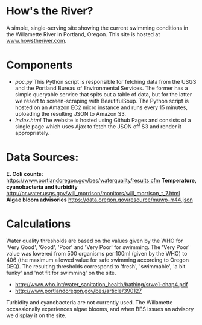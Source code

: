 # How's the River?
A simple, single-serving site showing the current swimming conditions in the Willamette River in Portland, Oregon. This site is hosted at www.howstheriver.com.

# Components
- *poc.py* This Python script is responsible for fetching data from the USGS and the Portland Bureau of Environmental Services. The former has a simple queryable service that spits out a table of data, but for the latter we resort to screen-scraping with BeautifulSoup. The Python script is hosted on an Amazon EC2 micro instance and runs every 15 minutes, uploading the resulting JSON to Amazon S3.
- *Index.html* The website is hosted using Github Pages and consists of a single page which uses Ajax to fetch the JSON off S3 and render it appropriately.

# Data Sources:
**E. Coli counts:** https://www.portlandoregon.gov/bes/waterquality/results.cfm
**Temperature, cyanobacteria and turbidity** http://or.water.usgs.gov/will_morrison/monitors/will_morrison_t_7.html
**Algae bloom advisories** https://data.oregon.gov/resource/muwp-rr44.json

# Calculations
Water quality thresholds are based on the values given by the WHO for 'Very Good', 'Good', 'Poor' and 'Very Poor' for swimming. The 'Very Poor' value was lowered from 500 organisms per 100ml (given by the WHO) to 406 (the maximum allowed value for safe swimming according to Oregon DEQ). The resulting thresholds correspond to 'fresh', 'swimmable', 'a bit funky' and 'not fit for swimming' on the site.
- http://www.who.int/water_sanitation_health/bathing/srwe1-chap4.pdf
- http://www.portlandoregon.gov/bes/article/390127
 
Turbidity and cyanobacteria are not currently used. The Willamette occassionally experiences algae blooms, and when BES issues an advisory we display it on the site.
